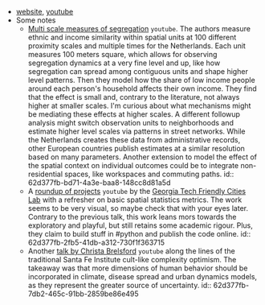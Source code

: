 - [website](https://www.turing.ac.uk/events/spatial-analytics-data), [youtube](https://www.youtube.com/c/SpatialAnalyticsAndData/videos)
- Some notes
	- [Multi scale measures of segregation](https://www.youtube.com/watch?v=a2pS5aXeibs) `youtube`. The authors measure ethnic and income similarity within spatial units at 100 different proximity scales and multiple times for the Netherlands. Each unit measures 100 meters square, which allows for observing segregation dynamics at a very fine level and up, like how segregation can spread among contiguous units and shape higher level patterns. Then they model how the share of low income people around each person's household affects their own income. They find that the effect is small and, contrary to the literature, not always higher at smaller scales. I'm curious about what mechanisms might be mediating these effects at higher scales. A different followup analysis might switch observation units to neighborhoods and estimate higher level scales via patterns in street networks. While the Netherlands creates these data from administrative records, other European countries publish estimates at a similar resolution based on many parameters. Another extension to model the effect of the spatial context on individual outcomes could be to integrate non-residential spaces, like workspaces and commuting paths.
	  id:: 62d377fb-bd71-4a3e-baa8-148cc8d81a5d
	- A [roundup of projects](https://www.youtube.com/watch?v=JKF5lK2NRB4) `youtube` by the [Georgia Tech Friendly Cities Lab](https://friendlycities.gatech.edu/) with a refresher on basic spatial statistics metrics. The work seems to be very visual, so maybe check that with your eyes later. Contrary to the previous talk, this work leans mors towards the exploratory and playful, but still retains some academic rigour. Plus, they claim to build stuff in #python and publish the code online.
	  id:: 62d377fb-2fb5-41db-a312-730f1f363715
	- Another [talk by Christa Brelsford](https://www.youtube.com/watch?v=j44Jy8ZlrLE) `youtube` along the lines of the traditional Santa Fe Institute cult-like complexity optimism. The takeaway was that more dimensions of human behavior should be incorporated in climate, disease spread and urban dynamics models, as they represent the greater source of uncertainty.
	  id:: 62d377fb-7db2-465c-91bb-2859be86e495